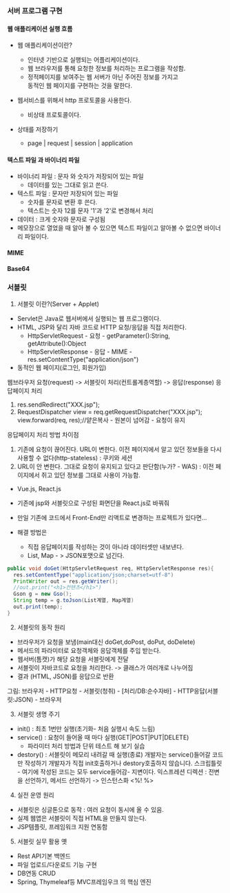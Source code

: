 ### 서버 프로그램 구현

#### 웹 애플리케이션 실행 흐름
- 웹 애플리케이션이란?
  - 인터넷 기반으로 실행되는 어플리케이션이다.
  - 웹 브라우저를 통해 요청한 정보를 처리하는 프로그램을 작성함.
  - 정적페이지를 보여주는 웹 서버가 아닌 주어진 정보를 가지고   
  동적인 웹 페이지를 구현하는 것을 말한다.  

- 웹서비스를 위해서 http 프로토콜을 사용한다.
  - 비상태 프로토콜이다.
- 상태를 저장하기
  - page | request | session | application

#### 텍스트 파일 과 바이너리 파일
- 바이너리 파일 : 문자 와 숫자가 저장되어 있는 파일
  - 데이터를 있는 그대로 읽고 쓴다.
- 텍스트 파일 : 문자만 저장되어 있는 파일
  - 숫자를 문자로 변환 후 쓴다.
  - 텍스트는 숫자 12를 문자 '1'과 '2'로 변경해서 처리
- 데이터 : 크게 숫자와 문자로 구성됨
- 메모장으로 열었을 때 알아 볼 수 있으면 텍스트 파일이고
알아볼 수 없으면 바이너리 파일이다.   

#### MIME


#### Base64


### 서블릿

1. 서블릿 이란?(Server + Applet)
- Servlet은 Java로 웹서버에서 실행되는 웹 프로그램이다.
- HTML, JSP와 달리 자바 코드로 HTTP 요청/응답을 직접 처리한다.
  - HttpServletRequest - 요청 - getParameter():String, getAttribute():Object
  - HttpServletResponse - 응답 - MIME - res.setContentType("application/json")
- 동적인 웹 페이지(로그인, 회원가입) 

웹브라우저 요청(request) -> 서블릿이 처리(컨트롤계층역할) -> 응답(response)
응답페이지 처리
1) res.sendRedirect("XXX.jsp");
2) RequestDispatcher view = req.getRequestDispatcher("XXX.jsp");
view.forward(req, res);//얕은복사 - 원본이 넘어감 - 요청이 유지

응답페이지 처리 방법 차이점
1) 기존에 요청이 끊어진다. URL이 변한다.
이전 페이지에서 알고 있던 정보들을 다시 사용할 수 없다(http-stateless)
: 쿠키와 세션
2) URL이 안 변한다. 그대로 요청이 유지되고 있다고 판단함(누가? - WAS)
: 이전 페이지에서 쥐고 있던 정보를 그대로 사용이 가능함.

- Vue.js, React.js
- 기존에 jsp와 서블릿으로 구성된 화면단을 React.js로 바꿔줘
- 만일 기존에 코드에서 Front-End만 리액트로 변경하는 프로젝트가 있다면...

- 해결 방법은
  - 직접 응답페이지를 작성하는 것이 아니라 데이터셋만 내보낸다.
  - List, Map - > JSON포맷으로 넘긴다.
```java
public void doGet(HttpServletRequest req, HttpServletResponse res){
  res.setContentType("application/json;charset=utf-8")
  PrintWriter out = res.getWriter();
  //out.print("<h1>컨텐츠</h1>")
  Gson g = new Gso();
  String temp = g.toJson(List계열, Map계열)
  out.print(temp);
}
```
2. 서블릿의 동작 원리
- 브라우저가 요청을 보냄(main대신 doGet,doPost, doPut, doDelete)
- 메서드의 파라미터로 요청객체와 응답객체를 주입 받는다.
- 웹서버(톰캣)가 해당 요청을 서블릿에게 전달
- 서블릿이 자바코드로 요청을 처리한다. -> 클래스가 여러개로 나누어짐 
- 결과 (HTML, JSON)를 응답으로 반환

그림: 브라우저 - HTTP요청 - 서블릿(청취) - [처리/DB:순수자바] - HTTP응답(서블릿:JSON) - 브라우저

3. 서블릿 생명 주기
- init() : 최초 1번만 실행(초기화- 처음 실행시 속도 느림)
- service() : 요청이 들어올 때 마다 실행(GET|POST|PUT|DELETE)
  - 파라미터 처리 방법과 단위 테스트 해 보기 실습
- destory() :  서블릿이 메모리 내려갈 때 실행(종료)
개발자는 service()들어갈 코드만 작성하기
개발자가 직접 init호출하거나 destory호출하지 않습니다.
스크립틀릿 - 여기에 작성된 코드는 모두 service들어감- 지변이다.
익스프레션
디렉션 : 전변을 선언하기, 메서드 선언하기 -> 인스턴스화
<%! %>  

4. 실전 운영 원리
- 서블릿은 싱글톤으로 동작 : 여러 요청이 동시에 올 수  있음.
- 실제 웹앱은 서블릿이 직접 HTML을 만들지 않는다.
- JSP템플릿, 프레임워크 지원 연동함

5. 서블릿 실무 활용 옛
- Rest API기본 백엔드
- 파일 업로드/다운로드 기능 구현
- DB연동 CRUD
- Spring, Thymeleaf등 MVC프레임우크 의 핵심 엔진


